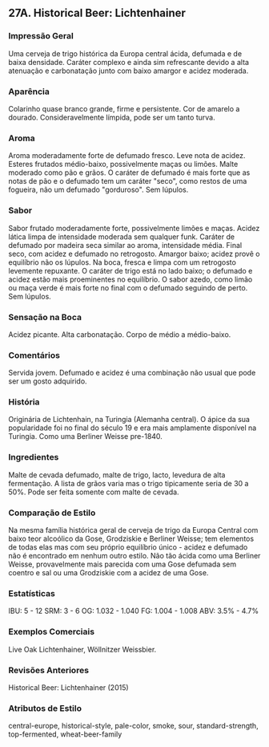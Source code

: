 ## 27A. Historical Beer: Lichtenhainer

### Impressão Geral

Uma cerveja de trigo histórica da Europa central ácida, defumada e de baixa densidade. Caráter complexo e ainda sim refrescante devido a alta atenuação e carbonatação junto com baixo amargor e acidez moderada.

### Aparência

Colarinho quase branco grande, firme e persistente. Cor de amarelo a dourado. Consideravelmente límpida, pode ser um tanto turva.

### Aroma

Aroma moderadamente forte de defumado fresco. Leve nota de acidez. Esteres frutados médio-baixo, possivelmente maças ou limões. Malte moderado como pão e grãos. O caráter de defumado é mais forte que as notas de pão e o defumado tem um caráter "seco", como restos de uma fogueira, não um defumado "gorduroso". Sem lúpulos.

### Sabor

Sabor frutado moderadamente forte, possivelmente limões e maças. Acidez lática limpa de intensidade moderada sem qualquer funk. Caráter de defumado por madeira seca similar ao aroma, intensidade média. Final seco, com acidez e defumado no retrogosto. Amargor baixo; acidez provê o equilíbrio não os lúpulos. Na boca, fresca e limpa com um retrogosto levemente repuxante. O caráter de trigo está no lado baixo; o defumado e acidez estão mais proeminentes no equilíbrio. O sabor azedo, como limão ou maça verde é mais forte no final com o defumado seguindo de perto. Sem lúpulos.

### Sensação na Boca

Acidez picante. Alta carbonatação. Corpo de médio a médio-baixo.

### Comentários

Servida jovem. Defumado e acidez é uma combinação não usual que pode ser um gosto adquirido.

### História

Originária de Lichtenhain, na Turingia (Alemanha central). O ápice da sua popularidade foi no final do século 19 e era mais amplamente disponível na Turingia. Como uma Berliner Weisse pre-1840.

### Ingredientes

Malte de cevada defumado, malte de trigo, lacto, levedura de alta fermentação. A lista de grãos varia mas o trigo tipicamente seria de 30 a 50%. Pode ser feita somente com malte de cevada.

### Comparação de Estilo

Na mesma família histórica geral de cerveja de trigo da Europa Central com baixo teor alcoólico da Gose, Grodziskie e Berliner Weisse; tem elementos de todas elas mas com seu próprio equilíbrio único - acidez e defumado não é encontrado em nenhum outro estilo. Não tão ácida como uma Berliner Weisse, provavelmente mais parecida com uma Gose defumada sem coentro e sal ou uma Grodziskie com a acidez de uma Gose.

### Estatísticas

IBU: 5 - 12
SRM: 3 - 6
OG: 1.032 - 1.040
FG: 1.004 - 1.008
ABV: 3.5% - 4.7%

### Exemplos Comerciais

Live Oak Lichtenhainer, Wöllnitzer Weissbier.

### Revisões Anteriores

Historical Beer: Lichtenhainer (2015)

### Atributos de Estilo

central-europe, historical-style, pale-color, smoke, sour, standard-strength, top-fermented, wheat-beer-family